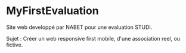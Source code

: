 # MyFirstEvaluation

Site web developpé par NABET pour une evaluation STUDI.

Sujet : Créer un web responsive first mobile, d'une association reel, ou fictive.
